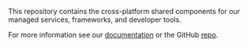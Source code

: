 ﻿This repository contains the cross-platform shared components for our managed services, frameworks, and developer tools.

For more information see our [documentation](https://docs.perpetualintelligence.com/articles/shared/intro.html) or the GitHub [repo](https://github.com/perpetualintelligence/shared).
